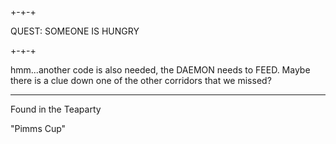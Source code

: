 ## 

+-+-+

QUEST: SOMEONE IS HUNGRY

+-+-+

hmm...another code is also needed, the DAEMON needs to FEED. Maybe there is a clue down one of the other corridors that we missed?

---

Found in the Teaparty

"Pimms Cup"